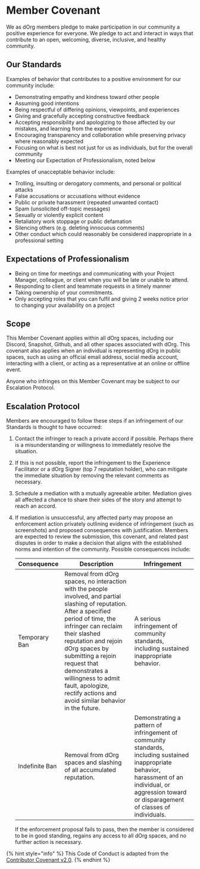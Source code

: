 # Member Covenant

We as dOrg members pledge to make participation in our community a positive experience for everyone. We pledge to act and interact in ways that contribute to an open, welcoming, diverse, inclusive, and healthy community.

## Our Standards

Examples of behavior that contributes to a positive environment for our community include:

* Demonstrating empathy and kindness toward other people
* Assuming good intentions
* Being respectful of differing opinions, viewpoints, and experiences
* Giving and gracefully accepting constructive feedback
* Accepting responsibility and apologizing to those affected by our mistakes, and learning from the experience
* Encouraging transparency and collaboration while preserving privacy where reasonably expected
* Focusing on what is best not just for us as individuals, but for the overall community
* Meeting our Expectation of Professionalism, noted below

Examples of unacceptable behavior include:

* Trolling, insulting or derogatory comments, and personal or political attacks
* False accusations or accusations without evidence
* Public or private harassment (repeated unwanted contact)
* Spam (unsolicited off-topic messages)
* Sexually or violently explicit content
* Retaliatory work stoppage or public defamation
* Silencing others (e.g. deleting innocuous comments)
* Other conduct which could reasonably be considered inappropriate in a professional setting

## Expectations of Professionalism

* Being on time for meetings and communicating with your Project Manager, colleague, or client when you will be late or unable to attend.
* Responding to client and teammate requests in a timely manner
* Taking ownership of your commitments.
* Only accepting roles that you can fulfil and giving 2 weeks notice prior to changing your availability on a project

## Scope

This Member Covenant applies within all dOrg spaces, including our Discord, Snapshot, Github, and all other spaces associated with dOrg. This covenant also applies when an individual is representing dOrg in public spaces, such as using an official email address, social media account, interacting with a client, or acting as a representative at an online or offline event.

Anyone who infringes on this Member Covenant may be subject to our Escalation Protocol.

## Escalation Protocol

Members are encouraged to follow these steps if an infringement of our Standards is thought to have occurred:

1. Contact the infringer to reach a private accord if possible. Perhaps there is a misunderstanding or willingness to immediately resolve the situation.
2. If this is not possible, report the infringement to the Experience Facilitator or a dOrg Signer (top 7 reputation holder), who can mitigate the immediate situation by removing the relevant comments as necessary.
3. Schedule a mediation with a mutually agreeable arbiter. Mediation gives all affected a chance to share their sides of the story and attempt to reach an accord.
4.  If mediation is unsuccessful, any affected party may propose an enforcement action privately outlining evidence of infringement (such as screenshots) and proposed consequences with justification. Members are expected to review the submission, this covenant, and related past disputes in order to make a decision that aligns with the established norms and intention of the community. Possible consequences include:

    | Consequence    | Description                                                                                                                                                                                                                                                                                                                                                            | Infringement                                                                                                                                                                                              |
    | -------------- | ---------------------------------------------------------------------------------------------------------------------------------------------------------------------------------------------------------------------------------------------------------------------------------------------------------------------------------------------------------------------- | --------------------------------------------------------------------------------------------------------------------------------------------------------------------------------------------------------- |
    | Temporary Ban  | Removal from dOrg spaces, no interaction with the people involved, and partial slashing of reputation. After a specified period of time, the infringer can reclaim their slashed reputation and rejoin dOrg spaces by submitting a rejoin request that demonstrates a willingness to admit fault, apologize, rectify actions and avoid similar behavior in the future. | A serious infringement of community standards, including sustained inappropriate behavior.                                                                                                                |
    | Indefinite Ban | Removal from dOrg spaces and slashing of all accumulated reputation.                                                                                                                                                                                                                                                                                                   | Demonstrating a pattern of infringement of community standards, including sustained inappropriate behavior, harassment of an individual, or aggression toward or disparagement of classes of individuals. |

    If the enforcement proposal fails to pass, then the member is considered to be in good standing, regains any access to all dOrg spaces, and no further action is necessary.&#x20;

{% hint style="info" %}
This Code of Conduct is adapted from the [Contributor Covenant v2.0](http://contributor-covenant.org/version/2/0/code\_of\_conduct).
{% endhint %}
